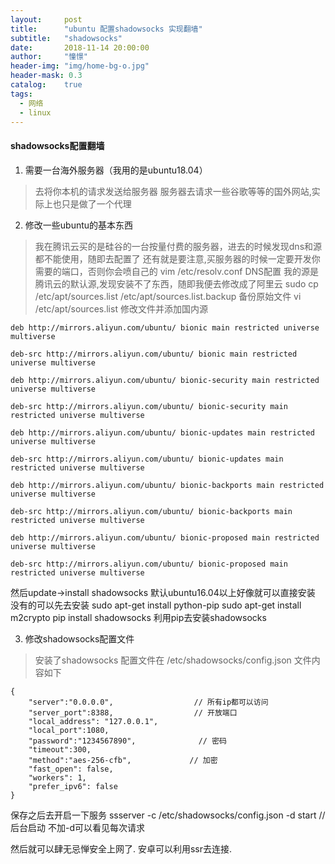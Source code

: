 ```yaml
---
layout:     post
title:      "ubuntu 配置shadowsocks 实现翻墙"
subtitle:   "shadowsocks"
date:       2018-11-14 20:00:00
author:     "憧憬"
header-img: "img/home-bg-o.jpg"
header-mask: 0.3
catalog:    true
tags:
  - 网络
  - linux
---
```

#### shadowsocks配置翻墙

1. 需要一台海外服务器（我用的是ubuntu18.04）
> 去将你本机的请求发送给服务器 服务器去请求一些谷歌等等的国外网站,实际上也只是做了一个代理

2. 修改一些ubuntu的基本东西
> 我在腾讯云买的是硅谷的一台按量付费的服务器，进去的时候发现dns和源都不能使用，随即去配置了 
> 还有就是要注意,买服务器的时候一定要开发你需要的端口，否则你会喷自己的
> vim /etc/resolv.conf  DNS配置
> 我的源是腾讯云的默认源,发现安装不了东西，随即我便去修改成了阿里云
> sudo cp /etc/apt/sources.list /etc/apt/sources.list.backup 备份原始文件
> vi /etc/apt/sources.list 修改文件并添加国内源
```
deb http://mirrors.aliyun.com/ubuntu/ bionic main restricted universe multiverse

deb-src http://mirrors.aliyun.com/ubuntu/ bionic main restricted universe multiverse

deb http://mirrors.aliyun.com/ubuntu/ bionic-security main restricted universe multiverse

deb-src http://mirrors.aliyun.com/ubuntu/ bionic-security main restricted universe multiverse

deb http://mirrors.aliyun.com/ubuntu/ bionic-updates main restricted universe multiverse

deb-src http://mirrors.aliyun.com/ubuntu/ bionic-updates main restricted universe multiverse

deb http://mirrors.aliyun.com/ubuntu/ bionic-backports main restricted universe multiverse

deb-src http://mirrors.aliyun.com/ubuntu/ bionic-backports main restricted universe multiverse

deb http://mirrors.aliyun.com/ubuntu/ bionic-proposed main restricted universe multiverse

deb-src http://mirrors.aliyun.com/ubuntu/ bionic-proposed main restricted universe multiverse
```

然后update->install shadowsocks  默认ubuntu16.04以上好像就可以直接安装 
没有的可以先去安装
sudo apt-get install python-pip
sudo apt-get install m2crypto
pip install shadowsocks   利用pip去安装shadowsocks

3. 修改shadowsocks配置文件
> 安装了shadowsocks 配置文件在 /etc/shadowsocks/config.json
文件内容如下
```
{
    "server":"0.0.0.0",                  // 所有ip都可以访问
    "server_port":8388,                  // 开放端口
    "local_address": "127.0.0.1",
    "local_port":1080,
    "password":"1234567890",              // 密码
    "timeout":300,
    "method":"aes-256-cfb",             // 加密
    "fast_open": false,   
    "workers": 1,   
    "prefer_ipv6": false
}

```

保存之后去开启一下服务
ssserver -c /etc/shadowsocks/config.json -d start     // 后台启动   不加-d可以看见每次请求

然后就可以肆无忌惮安全上网了. 安卓可以利用ssr去连接.